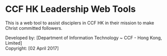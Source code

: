 # CCF HK Leadership Web Tools

This is a web tool to assist disciplers in CCF HK in their mission to make Christ committed followers.<br/>

Developed by: [Department of Information Technology ~ CCF - Hong Kong, Limited]<br/>
Copyright: [02 April 2017]